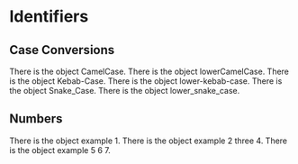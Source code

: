 # Identifiers

## Case Conversions

There is the object CamelCase.
There is the object lowerCamelCase.
There is the object Kebab-Case.
There is the object lower-kebab-case.
There is the object Snake_Case.
There is the object lower_snake_case.

## Numbers

There is the object example 1.
There is the object example 2 three 4.
There is the object example 5 6 7.
